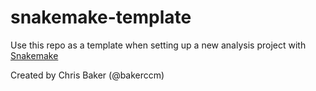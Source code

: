 # snakemake-template

Use this repo as a template when setting up a new analysis project with [Snakemake](https://snakemake.readthedocs.io)

Created by Chris Baker (@bakerccm)
